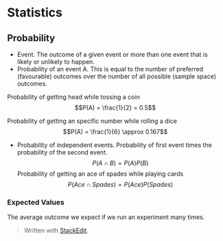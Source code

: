 # Statistics

## Probability

- Event. The outcome of a given event or more than one event that is likely or unlikely to happen.
- Probability of an event A. This is equal to the number of preferred (favourable) outcomes over the number of all possible (sample space) outcomes.

Probability of getting head while tossing a coin
$$P(A) = \frac{1}{2} = 0.5$$

Probability of getting an specific number while rolling a dice
$$P(A) = \frac{1}{6} \approx 0.167$$

- Probability of independent events. Probability of first event times the probability of the second event.
$$P(A \cap B) = P(A)P(B)$$
Probability of getting an ace of spades while playing cards
$$P(Ace \cap Spades) = P(Ace)P(Spades) $$

### Expected Values
The average outcome we expect if we run an experiment many times.


> Written with [StackEdit](https://stackedit.io/).

<!--stackedit_data:
eyJoaXN0b3J5IjpbLTkwMDkzMTQ0MywxNjQ5MDUxMTU0LDE5Mj
U1MTQxMzcsLTEyNTYwMjYzNTldfQ==
-->